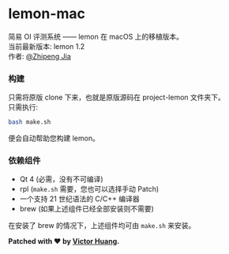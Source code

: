 # lemon-mac
简易 OI 评测系统 —— lemon 在 macOS 上的移植版本。  
当前最新版本: lemon 1.2  
作者: [@Zhipeng Jia](https://github.com/zhipeng-jia)
### 构建
只需将原版 clone 下来，也就是原版源码在 project-lemon 文件夹下。  
只需执行: 
```bash
bash make.sh
```
便会自动帮助您构建 lemon。

### 依赖组件
* Qt 4 (必需，没有不可编译)
* rpl (`make.sh` 需要，您也可以选择手动 Patch)
* 一个支持 21 世纪语法的 C/C++ 编译器
* brew (如果上述组件已经全部安装则不需要)

在安装了 brew 的情况下，上述组件均可由 `make.sh` 来安装。

**Patched with ❤️ by [Victor Huang](https://imvictor.tech).**